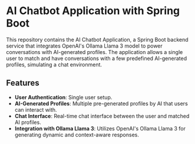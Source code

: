 # AI Chatbot Application with Spring Boot

This repository contains the AI Chatbot Application, a Spring Boot backend service that integrates OpenAI's Ollama Llama 3 model to power conversations with AI-generated profiles. The application allows a single user to match and have conversations with a few predefined AI-generated profiles, simulating a chat environment.

## Features

- **User Authentication**: Single user setup.
- **AI-Generated Profiles**: Multiple pre-generated profiles by AI that users can interact with.
- **Chat Interface**: Real-time chat interface between the user and matched AI profiles.
- **Integration with Ollama Llama 3**: Utilizes OpenAI's Ollama Llama 3 for generating dynamic and context-aware responses.
